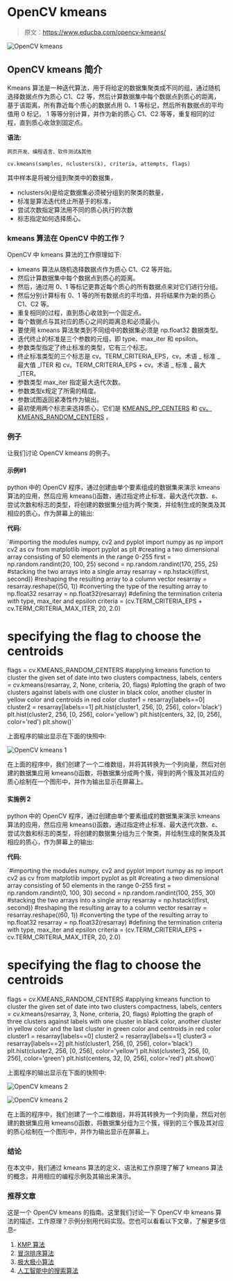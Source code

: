 # OpenCV kmeans

> 原文：<https://www.educba.com/opencv-kmeans/>

![OpenCV kmeans](img/c6247b675ffde70cd836f9f11ba972e0.png)



## OpenCV kmeans 简介

Kmeans 算法是一种迭代算法，用于将给定的数据集聚类成不同的组，通过随机选择数据点作为质心 C1、C2 等，然后计算数据集中每个数据点到质心的距离，基于该距离，所有靠近每个质心的数据点用 0、1 等标记，然后所有数据点的平均值用 0 标记， 1 等等分别计算，并作为新的质心 C1、C2 等等，重复相同的过程，直到质心收敛到固定点。

**语法:**

<small>网页开发、编程语言、软件测试&其他</small>

`cv.kmeans(samples, nclusters(k), criteria, attempts, flags)`

其中样本是将被分组到聚类中的数据集，

*   nclusters(k)是给定数据集必须被分组到的聚类的数量，
*   标准是算法迭代终止所基于的标准，
*   尝试次数指定算法用不同的质心执行的次数
*   标志指定如何选择质心。

### kmeans 算法在 OpenCV 中的工作？

OpenCV 中 kmeans 算法的工作原理如下:

*   kmeans 算法从随机选择数据点作为质心 C1、C2 等开始。
*   然后计算数据集中每个数据点到质心的距离。
*   然后，通过用 0、1 等标记更靠近每个质心的所有数据点来对它们进行分组。
*   然后分别计算标有 0、1 等的所有数据点的平均值，并将结果作为新的质心 C1、C2 等。
*   重复相同的过程，直到质心收敛到一个固定点。
*   每个数据点与其对应的质心之间的距离总和必须最小。
*   要使用 kmeans 算法聚类到不同组中的数据集必须是 np.float32 数据类型。
*   迭代终止的标准是三个参数的元组，即 type、max_iter 和 epsilon。
*   参数类型指定了终止标准的类型，它有三个标志。
*   终止标准类型的三个标志是 cv。TERM_CRITERIA_EPS，cv。术语 _ 标准 _ 最大值 _ITER 和 cv。TERM_CRITERIA_EPS + cv。术语 _ 标准 _ 最大 _ITER。
*   参数类型 max_iter 指定最大迭代次数。
*   参数类型ε规定了所需的精度。
*   参数试图返回紧凑性作为输出。
*   最初使用两个标志来选择质心，它们是 [KMEANS_PP_CENTERS](https://docs.opencv.org/master/d5/d38/group__core__cluster.html#gga276000efe55ee2756e0c471c7b270949a78ddd00a99cd51db10ed63c024eb1e62) 和 [cv。KMEANS_RANDOM_CENTERS](https://docs.opencv.org/master/d5/d38/group__core__cluster.html#gga276000efe55ee2756e0c471c7b270949adfa80a38dfc0aef0de888c3164f33faf) 。

### 例子

让我们讨论 OpenCV kmeans 的例子。

#### 示例#1

python 中的 OpenCV 程序，通过创建由单个要素组成的数据集来演示 kmeans 算法的应用，然后应用 kmeans()函数，通过指定终止标准、最大迭代次数、ε、尝试次数和标志的类型，将创建的数据集分组为两个聚类，并绘制生成的聚类及其相应的质心，作为屏幕上的输出:

**代码:**

`#importing the modules numpy, cv2 and pyplot
import numpy as np
import cv2 as cv
from matplotlib import pyplot as plt
#creating a two dimensional array consisting of 50 elements in the range 0-255
first = np.random.randint(20, 100, 25)
second = np.random.randint(170, 255, 25)
#stacking the two arrays into a single array
resarray = np.hstack((first, second))
#reshaping the resulting array to a column vector
resarray = resarray.reshape((50, 1))
#converting the type of the resulting array to np.float32
resarray = np.float32(resarray)
#defining the termination criteria with type, max_iter and epsilon
criteria = (cv.TERM_CRITERIA_EPS + cv.TERM_CRITERIA_MAX_ITER, 20, 2.0)
# specifying the flag to choose the centroids
flags = cv.KMEANS_RANDOM_CENTERS
#applying kmeans function to cluster the given set of date into two clusters
compactness, labels, centers = cv.kmeans(resarray, 2, None, criteria, 20, flags)
#plotting the graph of two clusters against labels with one cluster in black color, another cluster in yellow color and centroids in red color
cluster1 = resarray[labels==0] cluster2 = resarray[labels==1] plt.hist(cluster1, 256, [0, 256], color='black')
plt.hist(cluster2, 256, [0, 256], color='yellow')
plt.hist(centers, 32, [0, 256], color='red')
plt.show()`

上面程序的输出显示在下面的快照中:

![OpenCV kmeans 1](img/c41980801fa2af304febaf29a5095b1b.png)



在上面的程序中，我们创建了一个二维数组，并将其转换为一个列向量，然后对创建的数据集应用 kmeans()函数，将数据集分成两个簇，得到的两个簇及其对应的质心绘制在一个图形中，并作为输出显示在屏幕上。

#### 实施例 2

python 中的 OpenCV 程序，通过创建由单个要素组成的数据集来演示 kmeans 算法的应用，然后应用 kmeans()函数，通过指定终止标准、最大迭代次数、ε、尝试次数和标志的类型，将创建的数据集分组为三个聚类，并绘制生成的聚类及其相应的质心，作为屏幕上的输出:

**代码:**

`#importing the modules numpy, cv2 and pyplot
import numpy as np
import cv2 as cv
from matplotlib import pyplot as plt
#creating a two dimensional array consisting of 50 elements in the range 0-255
first = np.random.randint(0, 100, 30)
second = np.random.randint(100, 255, 30)
#stacking the two arrays into a single array
resarray = np.hstack((first, second))
#reshaping the resulting array to a column vector
resarray = resarray.reshape((60, 1))
#converting the type of the resulting array to np.float32
resarray = np.float32(resarray)
#defining the termination criteria with type, max_iter and epsilon
criteria = (cv.TERM_CRITERIA_EPS + cv.TERM_CRITERIA_MAX_ITER, 20, 2.0)
# specifying the flag to choose the centroids
flags = cv.KMEANS_RANDOM_CENTERS
#applying kmeans function to cluster the given set of date into two clusters
compactness, labels, centers = cv.kmeans(resarray, 3, None, criteria, 20, flags)
#plotting the graph of three clusters against labels with one cluster in black color, another cluster in yellow color and the last cluster in green color and centroids in red color
cluster1 = resarray[labels==0] cluster2 = resarray[labels==1] cluster3 = resarray[labels==2] plt.hist(cluster1, 256, [0, 256], color='black')
plt.hist(cluster2, 256, [0, 256], color='yellow')
plt.hist(cluster3, 256, [0, 256], color='green')
plt.hist(centers, 32, [0, 256], color='red')
plt.show()`

上面程序的输出显示在下面的快照中:

![OpenCV kmeans 2](img/68dde22ab2a63e1592bd876a47d7e7a7.png)



![OpenCV kmeans 2](img/68dde22ab2a63e1592bd876a47d7e7a7.png)



在上面的程序中，我们创建了一个二维数组，并将其转换为一个列向量，然后对创建的数据集应用 kmeans()函数，将数据集分组为三个簇，得到的三个簇及其对应的质心绘制在一个图形中，并作为输出显示在屏幕上。

### 结论

在本文中，我们通过 kmeans 算法的定义、语法和工作原理了解了 kmeans 算法的概念，并用相应的编程示例及其输出来演示。

### 推荐文章

这是一个 OpenCV kmeans 的指南。这里我们讨论一下 OpenCV 中 kmeans 算法的描述，工作原理？示例分别用代码实现。您也可以看看以下文章，了解更多信息–

1.  [KMP 算法](https://www.educba.com/kmp-algorithm/)
2.  [冒泡排序算法](https://www.educba.com/bubble-sort-algorithm/)
3.  [极大极小算法](https://www.educba.com/minimax-algorithm/)
4.  [人工智能中的搜索算法](https://www.educba.com/search-algorithms-in-ai/)





